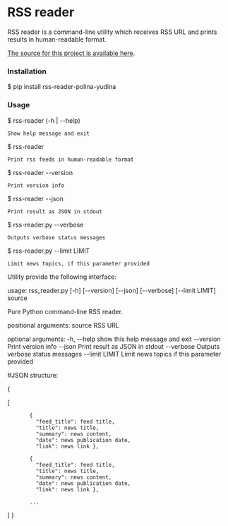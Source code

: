 # RSS reader
RSS reader is a command-line utility which receives RSS URL and prints results in human-readable
format.

[The source for this project is available here](https://github.com/PolinaYud/Final-Task).


### Installation
$ pip install rss-reader-polina-yudina

### Usage
$ rss-reader (-h | --help)

    Show help message and exit

$ rss-reader <RSS-SOURCE-LINK>

    Print rss feeds in human-readable format

$ rss-reader --version

    Print version info

$ rss-reader --json

    Print result as JSON in stdout

$ rss-reader.py --verbose

    Outputs verbose status messages
    
$ rss-reader.py --limit LIMIT

    Limit news topics, if this parameter provided
    

Utility provide the following interface:

usage: rss_reader.py [-h] [--version] [--json] [--verbose] [--limit LIMIT] source

Pure Python command-line RSS reader.

positional arguments:
  source         RSS URL

optional arguments:
  -h, --help     show this help message and exit
  --version      Print version info
  --json         Print result as JSON in stdout
  --verbose      Outputs verbose status messages
  --limit LIMIT  Limit news topics if this parameter provided

#JSON structure:

{

 [
 
           {      
             "feed_title": feed title,                         
             "title": news title,
             "summary": news content,
             "date": news publication date,
             "link": news link },
           
           {  
             "feed_title": feed title,             
             "title": news title,
             "summary": news content,
             "date": news publication date,
             "link": news link },

           ...
         
 ]
}
